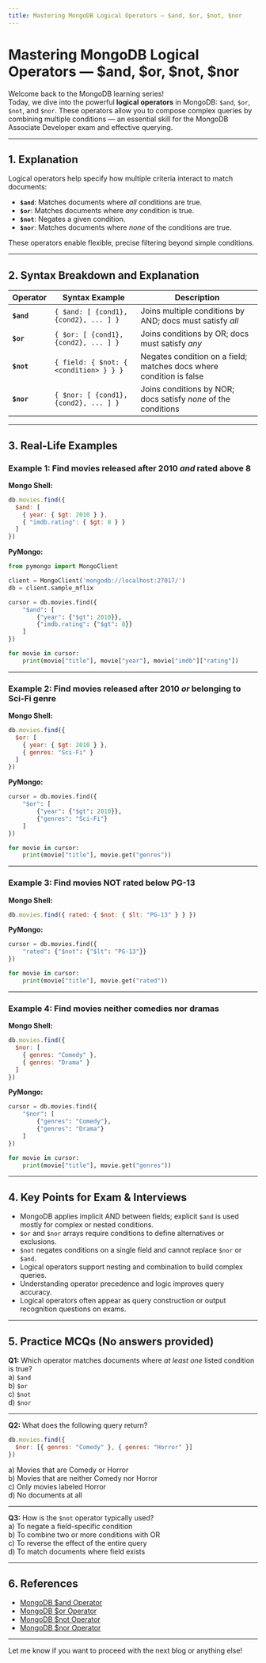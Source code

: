 ```yaml
---
title: Mastering MongoDB Logical Operators — $and, $or, $not, $nor
---
```


# Mastering MongoDB Logical Operators — $and, $or, $not, $nor

Welcome back to the MongoDB learning series!  
Today, we dive into the powerful **logical operators** in MongoDB: `$and`, `$or`, `$not`, and `$nor`. These operators allow you to compose complex queries by combining multiple conditions — an essential skill for the MongoDB Associate Developer exam and effective querying.

***

## 1. Explanation

Logical operators help specify how multiple criteria interact to match documents:

- **`$and`**: Matches documents where *all* conditions are true.
- **`$or`**: Matches documents where *any* condition is true.
- **`$not`**: Negates a given condition.
- **`$nor`**: Matches documents where *none* of the conditions are true.

These operators enable flexible, precise filtering beyond simple conditions.

***

## 2. Syntax Breakdown and Explanation

| Operator  | Syntax Example                                        | Description                                                        |
|-----------|-----------------------------------------------------|------------------------------------------------------------------|
| **`$and`**  | `{ $and: [ {cond1}, {cond2}, ... ] }`                 | Joins multiple conditions by AND; docs must satisfy *all*       |
| **`$or`**   | `{ $or: [ {cond1}, {cond2}, ... ] }`                  | Joins conditions by OR; docs must satisfy *any*                  |
| **`$not`**  | `{ field: { $not: { <condition> } } }`                | Negates condition on a field; matches docs where condition is false |
| **`$nor`**  | `{ $nor: [ {cond1}, {cond2}, ... ] }`                  | Joins conditions by NOR; docs satisfy *none* of the conditions   |

***

## 3. Real-Life Examples

### Example 1: Find movies released after 2010 *and* rated above 8

**Mongo Shell:**

```js
db.movies.find({
  $and: [
    { year: { $gt: 2010 } },
    { "imdb.rating": { $gt: 8 } }
  ]
})
```

**PyMongo:**

```python
from pymongo import MongoClient

client = MongoClient('mongodb://localhost:27017/')
db = client.sample_mflix

cursor = db.movies.find({
    "$and": [
        {"year": {"$gt": 2010}},
        {"imdb.rating": {"$gt": 8}}
    ]
})

for movie in cursor:
    print(movie["title"], movie["year"], movie["imdb"]["rating"])
```

***

### Example 2: Find movies released after 2010 *or* belonging to Sci-Fi genre

**Mongo Shell:**

```js
db.movies.find({
  $or: [
    { year: { $gt: 2010 } },
    { genres: "Sci-Fi" }
  ]
})
```

**PyMongo:**

```python
cursor = db.movies.find({
    "$or": [
        {"year": {"$gt": 2010}},
        {"genres": "Sci-Fi"}
    ]
})

for movie in cursor:
    print(movie["title"], movie.get("genres"))
```

***

### Example 3: Find movies NOT rated below PG-13

**Mongo Shell:**

```js
db.movies.find({ rated: { $not: { $lt: "PG-13" } } })
```

**PyMongo:**

```python
cursor = db.movies.find({
    "rated": {"$not": {"$lt": "PG-13"}}
})

for movie in cursor:
    print(movie["title"], movie.get("rated"))
```

***

### Example 4: Find movies neither comedies nor dramas

**Mongo Shell:**

```js
db.movies.find({
  $nor: [
    { genres: "Comedy" },
    { genres: "Drama" }
  ]
})
```

**PyMongo:**

```python
cursor = db.movies.find({
    "$nor": [
        {"genres": "Comedy"},
        {"genres": "Drama"}
    ]
})

for movie in cursor:
    print(movie["title"], movie.get("genres"))
```

***

## 4. Key Points for Exam & Interviews

- MongoDB applies implicit AND between fields; explicit `$and` is used mostly for complex or nested conditions.
- `$or` and `$nor` arrays require conditions to define alternatives or exclusions.
- `$not` negates conditions on a single field and cannot replace `$nor` or `$and`.
- Logical operators support nesting and combination to build complex queries.
- Understanding operator precedence and logic improves query accuracy.
- Logical operators often appear as query construction or output recognition questions on exams.

***

## 5. Practice MCQs (No answers provided)

**Q1:** Which operator matches documents where *at least one* listed condition is true?  
a) `$and`  
b) `$or`  
c) `$not`  
d) `$nor`  

***

**Q2:** What does the following query return?  
```js
db.movies.find({
  $nor: [{ genres: "Comedy" }, { genres: "Horror" }]
})
```
a) Movies that are Comedy or Horror  
b) Movies that are neither Comedy nor Horror  
c) Only movies labeled Horror  
d) No documents at all  

***

**Q3:** How is the `$not` operator typically used?  
a) To negate a field-specific condition  
b) To combine two or more conditions with OR  
c) To reverse the effect of the entire query  
d) To match documents where field exists  

***

## 6. References

- [MongoDB $and Operator](https://www.mongodb.com/docs/manual/reference/operator/query/and/)  
- [MongoDB $or Operator](https://www.mongodb.com/docs/manual/reference/operator/query/or/)  
- [MongoDB $not Operator](https://www.mongodb.com/docs/manual/reference/operator/query/not/)  
- [MongoDB $nor Operator](https://www.mongodb.com/docs/manual/reference/operator/query/nor/)  

***

Let me know if you want to proceed with the next blog or anything else!